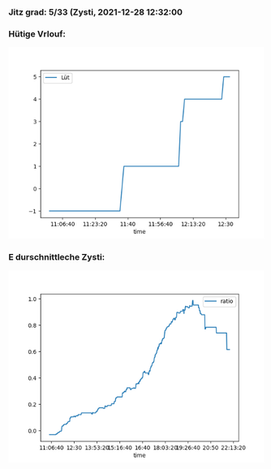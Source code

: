 ### Jitz grad: 5/33 (Zysti, 2021-12-28 12:32:00

### Hütige Vrlouf:
![Graph](Today.png)

### E durschnittleche Zysti:
![Graph](Zysti.png)